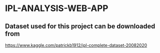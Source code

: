# IPL-ANALYSIS-WEB-APP

## Dataset used for this project can be downloaded from  
https://www.kaggle.com/patrickb1912/ipl-complete-dataset-20082020
